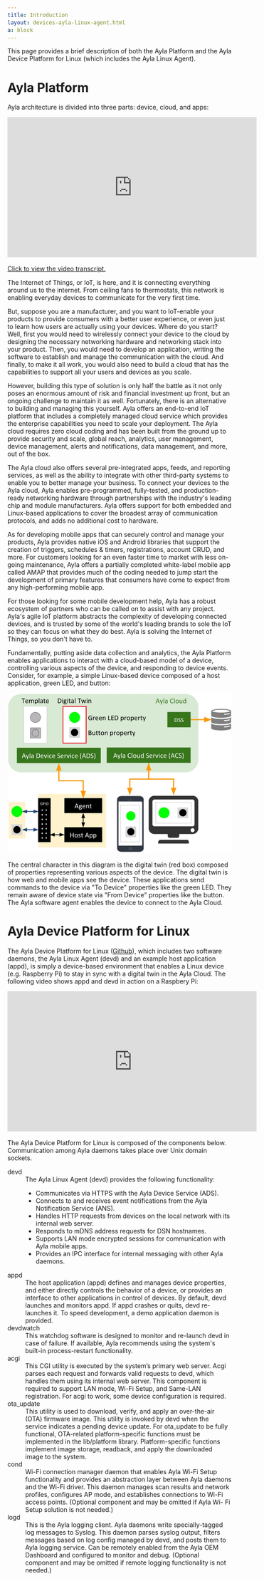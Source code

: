 ```yaml
---
title: Introduction
layout: devices-ayla-linux-agent.html
a: block
---
```


This page provides a brief description of both the Ayla Platform and the Ayla Device Platform for Linux (which includes the Ayla Linux Agent).

# Ayla Platform

Ayla architecture is divided into three parts: device, cloud, and apps:

<iframe 
  class="hspace"
  width="560" 
  height="315" 
  src="https://www.youtube.com/embed/qmMH4I_RVno?rel=0&amp;showinfo=0" 
  frameborder="0" 
  allow="autoplay; 
  encrypted-media" 
  allowfullscreen>
</iframe>

<a class="btn btn-link" data-toggle="collapse" href="#transcript" role="button">Click to view the video transcript.</a>
<div class="collapse" id="transcript">
<div class="card card-body hspace">
<p>The Internet of Things, or IoT, is here, and it is connecting everything around us to the internet. From ceiling fans to thermostats, this network is enabling everyday devices to communicate for the very first time.</p>

<p>But, suppose you are a manufacturer, and you want to IoT-enable your products to provide consumers with a better user experience, or even just to learn how users are actually using your devices. Where do you start? Well, first you would need to wirelessly connect your device to the cloud by designing the necessary networking hardware and networking stack into your product. Then, you would need to develop an application, writing the software to establish and manage the communication with the cloud. And finally, to make it all work, you would also need to build a cloud that has the capabilities to support all your users and devices as you scale.</p>

<p>However, building this type of solution is only half the battle as it not only poses an enormous amount of risk and financial investment up front, but an ongoing challenge to maintain it as well. Fortunately, there is an alternative to building and managing this yourself. Ayla offers an end-to-end IoT platform that includes a completely managed cloud service which provides the enterprise capabilities you need to scale your deployment. The Ayla cloud requires zero cloud coding and has been built from the ground up to provide security and scale, global reach, analytics, user management, device management, alerts and notifications, data management, and more, out of the box.</p>

<p>The Ayla cloud also offers several pre-integrated apps, feeds, and reporting services, as well as the ability to integrate with other third-party systems to enable you to better manage your business. To connect your devices to the Ayla cloud, Ayla enables pre-programmed, fully-tested, and production-ready networking hardware through partnerships with the industry's leading chip and module manufacturers. Ayla offers support for both embedded and Linux-based applications to cover the broadest array of communication protocols, and adds no additional cost to hardware.</p>

<p>As for developing mobile apps that can securely control and manage your products, Ayla provides native iOS and Android libraries that support the creation of triggers, schedules & timers, registrations, account CRUD, and more. For customers looking for an even faster time to market with less on-going maintenance, Ayla offers a partially completed white-label mobile app called AMAP that provides much of the coding needed to jump start the development of primary features that consumers have come to expect from any high-performing mobile app.</p>

<p>For those looking for some mobile development help, Ayla has a robust ecosystem of partners who can be called on to assist with any project. Ayla's agile IoT platform abstracts the complexity of developing connected devices, and is trusted by some of the world's leading brands to sole the IoT so they can focus on what they do best. Ayla is solving the Internet of Things, so you don't have to.</p>
</div>
</div>

Fundamentally, putting aside data collection and analytics, the Ayla Platform enables applications to interact with a cloud-based model of a device, controlling various aspects of the device, and responding to device events. Consider, for example, a simple Linux-based device composed of a host application, green LED, and button:

<div class="row hspace">
<div class="col-lg-6 col-md-9 col-sm-12">
<img class="img-fluid" src="ayla-platform-led-button.jpg">
</div>
</div>

The central character in this diagram is the digital twin (red box) composed of properties representing various aspects of the device. The digital twin is how web and mobile apps see the device. These applications send commands to the device via "To Device" properties like the green LED. They remain aware of device state via "From Device" properties like the button. The Ayla software agent enables the device to connect to the Ayla Cloud.


# Ayla Device Platform for Linux

The Ayla Device Platform for Linux ([Github](https://github.com/AylaNetworks/device_linux_public)), which includes two software daemons, the Ayla Linux Agent (devd) and an example host application (appd), is simply a device-based environment that enables a Linux device (e.g. Raspberry Pi) to stay in sync with a digital twin in the Ayla Cloud. The following video shows appd and devd in action on a Raspbery Pi:

<iframe 
  class="hspace"
  width="560" 
  height="315" 
  src="https://www.youtube.com/embed/yMBrq3hoCd4?rel=0&amp;showinfo=0" 
  frameborder="0" 
  allow="autoplay; 
  encrypted-media" 
  allowfullscreen>
</iframe>

The Ayla Device Platform for Linux is composed of the components below. Communication among Ayla daemons takes place over Unix domain sockets.

<dl>
<dt>devd</dt>
<dd>The Ayla Linux Agent (devd) provides the following functionality:
<ul>
<li>Communicates via HTTPS with the Ayla Device Service (ADS).</li>
<li>Connects to and receives event notifications from the Ayla Notification Service (ANS).</li>
<li>Handles HTTP requests from devices on the local network with its internal web server.</li>
<li>Responds to mDNS address requests for DSN hostnames.</li>
<li>Supports LAN mode encrypted sessions for communication with Ayla mobile apps.</li>
<li>Provides an IPC interface for internal messaging with other Ayla daemons.</li>
</ul>
</dd>

<dt>appd</dt>
<dd>The host application (appd) defines and manages device properties, and either directly controls the behavior of a device, or provides an interface to other applications in control of devices. By default, devd launches and monitors appd. If appd crashes or quits, devd re-launches it. To speed development, a demo application daemon is provided.</dd>

<dt>devdwatch</dt>
<dd>This watchdog software is designed to monitor and re-launch devd in case of failure. If available, Ayla recommends using the system's built-in process-restart functionality.</dd>

<dt>acgi</dt>
<dd>This CGI utility is executed by the system’s primary web server. Acgi parses each request and forwards valid requests to devd, which handles them using its internal web server. This component is required to support LAN mode, Wi-Fi Setup, and Same-LAN registration. For acgi to work, some device configuration is required.</dd>

<dt>ota_update</dt>
<dd>This utility is used to download, verify, and apply an over-the-air (OTA) firmware image. This utility is invoked by devd when the service indicates a pending device update. For ota_update to be fully functional, OTA-related platform-specific functions must be implemented in the lib/platform library. Platform-specific functions implement image storage, readback, and apply the downloaded image to the system.</dd>

<dt>cond</dt>
<dd>Wi-Fi connection manager daemon that enables Ayla Wi-Fi Setup functionality and provides an abstraction layer between Ayla daemons and the Wi-Fi driver. This daemon manages scan results and network profiles, configures AP mode, and establishes connections to Wi-Fi access points. (Optional component and may be omitted if Ayla Wi- Fi Setup solution is not needed.)</dd>

<dt>logd</dt>
<dd>This is the Ayla logging client. Ayla daemons write specially-tagged log messages to Syslog. This daemon parses syslog output, filters messages based on log config managed by devd, and posts them to Ayla logging service. Can be remotely enabled from the Ayla OEM Dashboard and configured to monitor and debug. (Optional component and may be omitted if remote logging functionality is not needed.)</dd>
</dl>